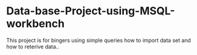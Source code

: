 # Data-base-Project-using-MSQL-workbench
This project is for bingers using simple queries how to import data set and how to reterive  data..
